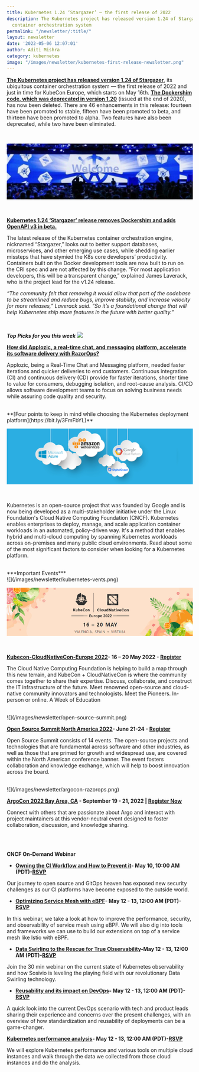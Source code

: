 ```yaml
---
title: Kubernetes 1.24 ‘Stargazer’ – the first release of 2022
description: The Kubernetes project has released version 1.24 of Stargazer, its ubiquitous
  container orchestration system
permalink: "/newsletter/:title/"
layout: newsletter
date: '2022-05-06 12:07:01'
author: Aditi Mishra
category: kubernetes
image: "/images/newsletter/kubernetes-first-release-newsletter.png"
---
```


**[The Kubernetes project has released version 1.24 of Stargazer](https://kubernetes.io/blog/2022/05/03/kubernetes-1-24-release-announcement/)**, its ubiquitous container orchestration system — the first release of 2022 and just in time for KubeCon Europe, which starts on May 16th. **[The Dockershim code, which was deprecated in version 1.20](https://kubernetes.io/blog/2020/12/02/dockershim-faq/)** (issued at the end of 2020), has now been deleted. There are 46 enhancements in this release: fourteen have been promoted to stable, fifteen have been promoted to beta, and thirteen have been promoted to alpha. Two features have also been deprecated, while two have been eliminated.

<br>

![](/images/newsletter/dockershim-release.png)

<br>

**[Kubernetes 1.24 ‘Stargazer’ release removes Dockershim and adds OpenAPI v3 in beta.](https://github.com/kubernetes/enhancements/issues/2896)**

The latest release of the Kubernetes container orchestration engine, nicknamed “Stargazer,” looks out to better support databases, microservices, and other emerging use cases, while shedding earlier missteps that have stymied the K8s core developers’ productivity. Containers built on the Docker development tools are now built to run on the CRI spec and are not affected by this change. “For most application developers, this will be a transparent change,” explained James Laverack, who is the project lead for the v1.24 release.


*“The community felt that removing it would allow that part of the codebase to be streamlined and reduce bugs, improve stability, and increase velocity for more releases,” Laverack said. “So it’s a foundational change that will help Kubernetes ship more features in the future with better quality.”*

<br>

***Top Picks for you this week***
![](/home/prashant/prashant-space/razorops_workspace/razorops-web/images/newsletter/applozix-razorops.png)
<br>

**[How did Applozic, a real-time chat, and messaging platform, accelerate its software delivery with RazorOps?](https://bit.ly/3KUGK1b)**

Applozic, being a Real-Time Chat and Messaging platform, needed faster iterations and quicker deliveries to end customers. Continuous integration (CI) and continuous delivery (CD) provide for faster iterations, shorter time to value for consumers, debugging isolation, and root-cause analysis. CI/CD allows software development teams to focus on solving business needs while assuring code quality and security.

<br>
**[Four points to keep in mind while choosing the Kubernetes deployment platform](https://bit.ly/3FmFbYL)**

![](/images/newsletter/all-cloud-partners.png)

<br>

Kubernetes is an open-source project that was founded by Google and is now being developed as a multi-stakeholder initiative under the Linux Foundation's Cloud Native Computing Foundation (CNCF). Kubernetes enables enterprises to deploy, manage, and scale application container workloads in an automated, policy-driven way. It's a method that enables hybrid and multi-cloud computing by spanning Kubernetes workloads across on-premises and many public cloud environments. Read about some of the most significant factors to consider when looking for a Kubernetes platform.


<br>
***Important Events***

<br>
![](/images/newsletter/kubernetes-vents.png)

<br>

![](/images/newsletter/kubecon-cloudnativecon.png)

<br>

**[Kubecon-CloudNativeCon-Europe 2022](https://events.linuxfoundation.org/kubecon-cloudnativecon-europe/?utm_source=Google&utm_medium=Search&utm_campaign=KC+EU+2022&utm_id=KC+EU+2022&gclid=CjwKCAjw9qiTBhBbEiwAp-GE0YES7xnFJMq8m0yMEXAaB87XAcasOsyABVIgWStR-5JbE2Rua1t5lBoCxF0QAvD_BwE)- 16 – 20 May 2022 - [Register](https://events.linuxfoundation.org/kubecon-cloudnativecon-europe/register/)**
<br>

The Cloud Native Computing Foundation is helping to build a map through this new terrain, and KubeCon + CloudNativeCon is where the community comes together to share their expertise. Discuss, collaborate, and construct the IT infrastructure of the future. Meet renowned open-source and cloud-native community innovators and technologists. Meet the Pioneers. In-person or online. A Week of Education

<br>
![](/images/newsletter/open-source-summit.png)

<br>

**[Open Source Summit North America 2022](https://events.linuxfoundation.org/open-source-summit-north-america/)- June 21-24 - [Register](https://events.linuxfoundation.org/open-source-summit-north-america/)**
<br>

Open Source Summit consists of 14 events. The open-source projects and technologies that are fundamental across software and other industries, as well as those that are primed for growth and widespread use, are covered within the North American conference banner. The event fosters collaboration and knowledge exchange, which will help to boost innovation across the board.

<br>
![](/images/newsletter/argocon-razorops.png)

<br>

**[ArgoCon 2022 Bay Area, CA](https://events.linuxfoundation.org/argocon/) - September 19 - 21, 2022 | [Register Now](https://events.linuxfoundation.org/argocon/register/)**
<br>

Connect with others that are passionate about Argo and interact with project maintainers at this vendor-neutral event designed to foster collaboration, discussion, and knowledge sharing.


<br>
<br>

**CNCF On-Demand Webinar**

* **[Owning the CI Workflow and How to Prevent it](https://community.cncf.io/events/details/cncf-cncf-online-programs-presents-cncf-live-webinar-owning-the-ci-workflow-and-how-to-prevent-it/)- May 10, 10:00 AM (PDT)-[RSVP](https://community.cncf.io/accounts/login/?next=/events/details/cncf-cncf-online-programs-presents-cncf-live-webinar-owning-the-ci-workflow-and-how-to-prevent-it/)**

Our journey to open source and GitOps heaven has exposed new security challenges as our CI platforms have become exposed to the outside world.


* **[Optimizing Service Mesh with eBPF](https://community.cncf.io/events/details/cncf-cncf-online-programs-presents-cncf-on-demand-webinar-optimizing-service-mesh-with-ebpf/)- May 12 - 13, 12:00 AM (PDT)-[RSVP](https://community.cncf.io/accounts/login/?next=/events/details/cncf-cncf-online-programs-presents-cncf-live-webinar-owning-the-ci-workflow-and-how-to-prevent-it/)**

In this webinar, we take a look at how to improve the performance, security, and observability of service mesh using eBPF. We will also dig into tools and frameworks we can use to build our extensions on top of a service mesh like Istio with eBPF.


* **[Data Swirling to the Rescue for True Observability](https://community.cncf.io/events/details/cncf-cncf-online-programs-presents-cncf-on-demand-webinar-data-swirling-to-the-rescue-for-true-observability/)-May 12 - 13, 12:00 AM (PDT)-[RSVP](https://community.cncf.io/accounts/login/?next=/events/details/cncf-cncf-online-programs-presents-cncf-live-webinar-owning-the-ci-workflow-and-how-to-prevent-it/)** 

Join the 30 min webinar on the current state of Kubernetes observability and how Sosivio is leveling the playing field with our revolutionary Data Swirling technology.


* **[Reusability and its impact on DevOps](https://community.cncf.io/events/details/cncf-cncf-online-programs-presents-cncf-on-demand-webinar-reusability-and-its-impact-on-devops/)- May 12 - 13, 12:00 AM (PDT)-[RSVP](https://community.cncf.io/accounts/login/?next=/events/details/cncf-cncf-online-programs-presents-cncf-live-webinar-owning-the-ci-workflow-and-how-to-prevent-it/)**

A quick look into the current DevOps scenario with tech and product leads sharing their experience and concerns over the present challenges, with an overview of how standardization and reusability of deployments can be a game-changer.
 
 
**[Kubernetes performance analysis](https://community.cncf.io/events/details/cncf-cncf-online-programs-presents-cncf-on-demand-webinar-kubernetes-performance-analysis/)- May 12 - 13, 12:00 AM (PDT)-[RSVP](https://community.cncf.io/accounts/login/?next=/events/details/cncf-cncf-online-programs-presents-cncf-live-webinar-owning-the-ci-workflow-and-how-to-prevent-it/)** 

We will explore Kubernetes performance and various tools on multiple cloud instances and walk through the data we collected from those cloud instances and do the analysis.

<br>
<br>
<br>
